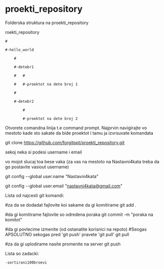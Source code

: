 # proekti_repository

Folderska struktura na proekti_repository


roekti_repository

	#

	#-hello_world

		#

		#-detebr1

		#	#

		#	#-proektot na dete broj 1

		#

		#-detebr2

			#

			#-proektot na dete broj 2



Otvorete comandna linija t.e command prompt.
Najprvin navigirajte vo mestoto kade sto sakate da bide proektot i tamu ja izvrsuvate komandata

git clone https://github.com/forgitppt/proekti_repository.git

sekoj neka si podesi username i email

vo mojot slucaj toa bese vaka (za vas na mestoto na Nastavni4kata treba da go postavite vasiout username)

git config --global user.name "Nastavni4kata"

git config --global user.email "nastavni4kata@gmail.com"


Lista od najcesti git komandi:

#za da se dodadat fajlovite koi sakame da gi komitirame
git add .

#da gi komitirame fajlovite so odredena poraka
git commit -m "poraka na komitot"

#da gi povlecime izmenite (od ostanatite korisnici na repoto) 
#Seogas APSOLUTNO sekogas pred 'git push' pravete 'git pull'
git pull

#za da gi uplodirame nasite promenite na server
git push



Lista so zadacki:

	-sortirani100broevi





